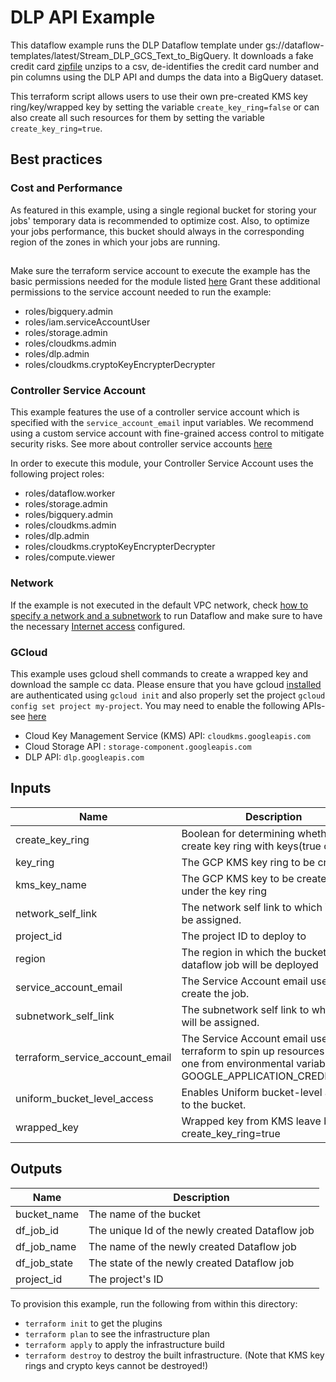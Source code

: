 # DLP API Example

This dataflow example runs the DLP Dataflow template under gs://dataflow-templates/latest/Stream_DLP_GCS_Text_to_BigQuery. It downloads a fake credit card [zipfile](http://eforexcel.com/wp/wp-content/uploads/2017/07/1500000%20CC%20Records.zip) unzips to a csv, de-identifies the credit card number and pin columns using the DLP API and dumps the data into a BigQuery dataset.

This terraform script allows users to use their own pre-created KMS key ring/key/wrapped key by setting the variable `create_key_ring=false` or can also create all such resources for them by setting the variable `create_key_ring=true`.

## Best practices

### Cost and Performance

As featured in this example, using a single regional bucket for storing your jobs' temporary data is recommended to optimize cost.
Also, to optimize your jobs performance, this bucket should always in the corresponding region of the zones in which your jobs are running.
##
Make sure the terraform service account to execute the example has the basic  permissions needed for the module listed [here](../../README#configure-a-service-account-to-execute-the-module)
Grant these additional permissions to the service account needed to run the example:

- roles/bigquery.admin
- roles/iam.serviceAccountUser
- roles/storage.admin
- roles/cloudkms.admin
- roles/dlp.admin
- roles/cloudkms.cryptoKeyEncrypterDecrypter

### Controller Service Account

This example features the use of a controller service account which is specified with the `service_account_email` input variables.
We recommend using a custom service account with fine-grained access control to mitigate security risks. See more about controller service accounts [here](https://cloud.google.com/dataflow/docs/concepts/security-and-permissions#controller_service_account)

In order to execute this module, your Controller Service Account uses the following project roles:

- roles/dataflow.worker
- roles/storage.admin
- roles/bigquery.admin
- roles/cloudkms.admin
- roles/dlp.admin
- roles/cloudkms.cryptoKeyEncrypterDecrypter
- roles/compute.viewer

### Network

If the example is not executed in the default VPC network, check [how to specify a network and a subnetwork](https://cloud.google.com/dataflow/docs/guides/specifying-networks) to run Dataflow and make sure to have the necessary [Internet access](https://cloud.google.com/dataflow/docs/guides/routes-firewall) configured.

### GCloud

This example uses gcloud shell commands to create a wrapped key and download the sample cc data. Please ensure that you have gcloud [installed](https://cloud.google.com/sdk/install) are authenticated using `gcloud init` and also properly set the project `gcloud config set project my-project`. You may need to enable the following APIs- see [here](https://cloud.google.com/apis/docs/enable-disable-apis)
- Cloud Key Management Service (KMS) API: `cloudkms.googleapis.com`
- Cloud Storage API : `storage-component.googleapis.com`
- DLP API: `dlp.googleapis.com`

<!-- BEGINNING OF PRE-COMMIT-TERRAFORM DOCS HOOK -->
## Inputs

| Name | Description | Type | Default | Required |
|------|-------------|------|---------|:--------:|
| create\_key\_ring | Boolean for determining whether to create key ring with keys(true or false) | `bool` | `true` | no |
| key\_ring | The GCP KMS key ring to be created | `string` | n/a | yes |
| kms\_key\_name | The GCP KMS key to be created going under the key ring | `string` | n/a | yes |
| network\_self\_link | The network self link to which VMs will be assigned. | `string` | `"default"` | no |
| project\_id | The project ID to deploy to | `string` | n/a | yes |
| region | The region in which the bucket and the dataflow job will be deployed | `string` | `"us-central1"` | no |
| service\_account\_email | The Service Account email used to create the job. | `string` | n/a | yes |
| subnetwork\_self\_link | The subnetwork self link to which VMs will be assigned. | `string` | `""` | no |
| terraform\_service\_account\_email | The Service Account email used by terraform to spin up resources- the one from environmental variable GOOGLE\_APPLICATION\_CREDENTIALS | `string` | n/a | yes |
| uniform\_bucket\_level\_access | Enables Uniform bucket-level access to the bucket. | `bool` | `true` | no |
| wrapped\_key | Wrapped key from KMS leave blank if create\_key\_ring=true | `string` | `""` | no |

## Outputs

| Name | Description |
|------|-------------|
| bucket\_name | The name of the bucket |
| df\_job\_id | The unique Id of the newly created Dataflow job |
| df\_job\_name | The name of the newly created Dataflow job |
| df\_job\_state | The state of the newly created Dataflow job |
| project\_id | The project's ID |

<!-- END OF PRE-COMMIT-TERRAFORM DOCS HOOK -->

To provision this example, run the following from within this directory:
- `terraform init` to get the plugins
- `terraform plan` to see the infrastructure plan
- `terraform apply` to apply the infrastructure build
- `terraform destroy` to destroy the built infrastructure. (Note that KMS key rings and crypto keys cannot be destroyed!)
